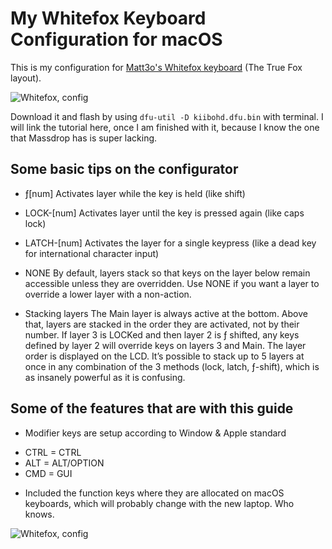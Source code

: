 # My Whitefox Keyboard Configuration for macOS

This is my configuration for [Matt3o's Whitefox keyboard](https://input.club/whitefox) (The True Fox layout).

![Whitefox, config ](https://raw.githubusercontent.com/kkshmz/whitefox-config/assets/keyboard-diagram.png)

Download it and flash by using `dfu-util -D kiibohd.dfu.bin` with terminal.
I will link the tutorial here, once I am finished with it, because I know the one that Massdrop has is super lacking.

## Some basic tips on the configurator
* ƒ[num]  Activates layer while the key is held (like shift)

* LOCK-[num]
Activates layer until the key is pressed again (like caps lock)

* LATCH-[num]
Activates the layer for a single keypress (like a dead key for international character input)

* NONE
By default, layers stack so that keys on the layer below remain accessible unless they are overridden. Use NONE if you want a layer to override a lower layer with a non-action.

* Stacking layers
The Main layer is always active at the bottom. Above that, layers are stacked in the order they are activated, not by their number. If layer 3 is LOCKed and then layer 2 is ƒ shifted, any keys defined by layer 2 will override keys on layers 3 and Main. The layer order is displayed on the LCD.
It’s possible to stack up to 5 layers at once in any combination of the 3 methods (lock, latch, ƒ-shift), which is as insanely powerful as it is confusing.

## Some of the features that are with this guide
* Modifier keys are setup according to Window & Apple standard
 - CTRL = CTRL
 - ALT = ALT/OPTION
 - CMD = GUI
* Included the function keys where they are allocated on macOS keyboards, which will probably change with the new laptop. Who knows.

 ![Whitefox, config ](https://raw.githubusercontent.com/kkshmz/whitefox-config/assets/keyboard-modifier.png)

